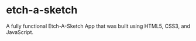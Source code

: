 # etch-a-sketch
A fully functional Etch-A-Sketch App that was built using HTML5, CSS3, and JavaScript.
